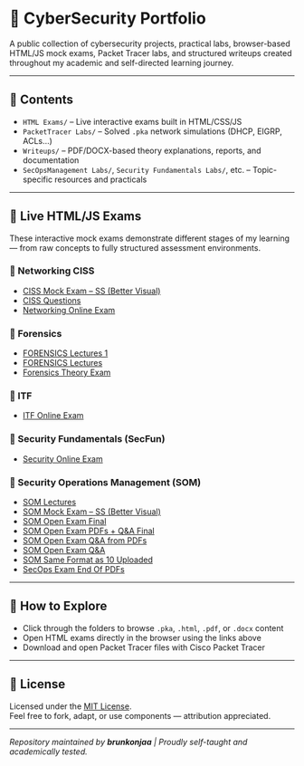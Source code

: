 # 💼 CyberSecurity Portfolio

A public collection of cybersecurity projects, practical labs, browser-based HTML/JS mock exams, Packet Tracer labs, and structured writeups created throughout my academic and self-directed learning journey.

---

## 📂 Contents

- `HTML Exams/` – Live interactive exams built in HTML/CSS/JS  
- `PacketTracer Labs/` – Solved `.pka` network simulations (DHCP, EIGRP, ACLs…)  
- `Writeups/` – PDF/DOCX-based theory explanations, reports, and documentation  
- `SecOpsManagement Labs/`, `Security Fundamentals Labs/`, etc. – Topic-specific resources and practicals

---

## 🧪 Live HTML/JS Exams  
These interactive mock exams demonstrate different stages of my learning — from raw concepts to fully structured assessment environments.

### 🔹 Networking CISS
- [CISS Mock Exam – SS (Better Visual)](https://brunkonjaa.github.io/CyberSecurity-Portfolio/HTML%20Exams/Networking%20CISS/CISS%20Mock%20Exam%20SS%20better%20visual.html)
- [CISS Questions](https://brunkonjaa.github.io/CyberSecurity-Portfolio/HTML%20Exams/Networking%20CISS/CISS%20questions.html)
- [Networking Online Exam](https://brunkonjaa.github.io/CyberSecurity-Portfolio/HTML%20Exams/Networking%20CISS/Networking%20Online%20Exam.html)

### 🔹 Forensics
- [FORENSICS Lectures 1](https://brunkonjaa.github.io/CyberSecurity-Portfolio/HTML%20Exams/Forensics/FORENSICS%20Lectures%201.html)
- [FORENSICS Lectures](https://brunkonjaa.github.io/CyberSecurity-Portfolio/HTML%20Exams/Forensics/FORENSICS%20Lectures.html)
- [Forensics Theory Exam](https://brunkonjaa.github.io/CyberSecurity-Portfolio/HTML%20Exams/Forensics/Forensics%20Theory%20Exam.html)

### 🔹 ITF
- [ITF Online Exam](https://brunkonjaa.github.io/CyberSecurity-Portfolio/HTML%20Exams/ITF/ITF%20Online%20Exam.html)

### 🔹 Security Fundamentals (SecFun)
- [Security Online Exam](https://brunkonjaa.github.io/CyberSecurity-Portfolio/HTML%20Exams/SecFun/Security%20Online%20Exam.html)

### 🔹 Security Operations Management (SOM)
- [SOM Lectures](https://brunkonjaa.github.io/CyberSecurity-Portfolio/HTML%20Exams/SOM/SOM%20Lectures.html)
- [SOM Mock Exam – SS (Better Visual)](https://brunkonjaa.github.io/CyberSecurity-Portfolio/HTML%20Exams/SOM/SOM%20Mock%20Exam%20SS%20better%20visual.html)
- [SOM Open Exam Final](https://brunkonjaa.github.io/CyberSecurity-Portfolio/HTML%20Exams/SOM/SOM%20Open%20Exam%20Final.html)
- [SOM Open Exam PDFs + Q&A Final](https://brunkonjaa.github.io/CyberSecurity-Portfolio/HTML%20Exams/SOM/SOM%20Open%20Exam%20PDFs%20Q&A%20Final.html)
- [SOM Open Exam Q&A from PDFs](https://brunkonjaa.github.io/CyberSecurity-Portfolio/HTML%20Exams/SOM/SOM%20Open%20Exam%20Q&A%20from%20PDFs%20Q&A.html)
- [SOM Open Exam Q&A](https://brunkonjaa.github.io/CyberSecurity-Portfolio/HTML%20Exams/SOM/SOM%20Open%20Exam%20Q&A.html)
- [SOM Same Format as 10 Uploaded](https://brunkonjaa.github.io/CyberSecurity-Portfolio/HTML%20Exams/SOM/SOM%20same%20format%20as%2010%20uploaded.html)
- [SecOps Exam End Of PDFs](https://brunkonjaa.github.io/CyberSecurity-Portfolio/HTML%20Exams/SOM/SecOps%20Exam%20End%20Of%20PDFs.html)

---

## 🚀 How to Explore

- Click through the folders to browse `.pka`, `.html`, `.pdf`, or `.docx` content
- Open HTML exams directly in the browser using the links above
- Download and open Packet Tracer files with Cisco Packet Tracer

---

## 📜 License

Licensed under the [MIT License](LICENSE).  
Feel free to fork, adapt, or use components — attribution appreciated.

---

_Repository maintained by **brunkonjaa** | Proudly self-taught and academically tested._  
